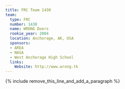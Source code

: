 ```yaml
---
title: FRC Team 1430
team:
  type: FRC
  number: 1430
  name: WRONG Doers
  rookie_year: 2004
  location: Anchorage, AK, USA
  sponsors:
  - AREA
  - NASA
  - West Anchorage High School
  links:
    Website: http://www.wrong.tk
---
```


{% include remove_this_line_and_add_a_paragraph %}